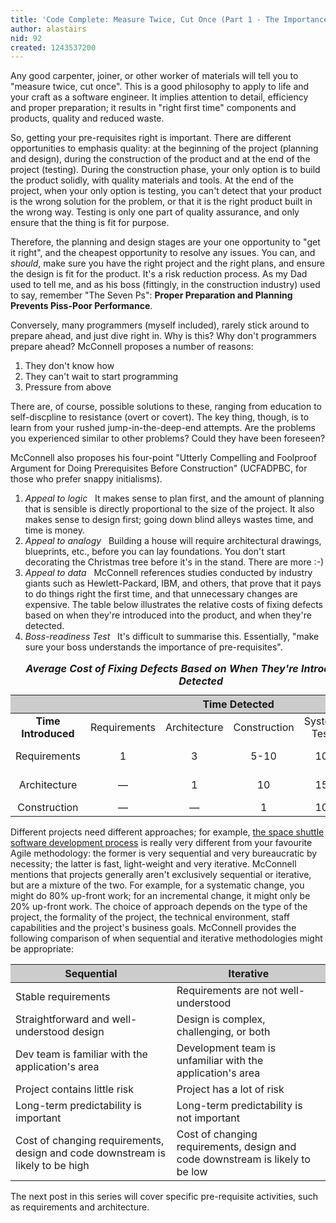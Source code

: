 ```yaml
---
title: 'Code Complete: Measure Twice, Cut Once (Part 1 - The Importance of Prerequisites)'
author: alastairs
nid: 92
created: 1243537200
---
```

Any good carpenter, joiner, or other worker of materials will tell you to "measure twice, cut once".  This is a good philosophy to apply to life and your craft as a software engineer.  It implies attention to detail, efficiency and proper preparation; it results in "right first time" components and products, quality and reduced waste.  

So, getting your pre-requisites right is important.  There are different opportunities to emphasis quality: at the beginning of the project (planning and design), during the construction of the product and at the end of the project (testing).  During the construction phase, your only option is to build the product solidly, with quality materials and tools.  At the end of the project, when your only option is testing, you can't detect that your product is the wrong solution for the problem, or that it is the right product built in the wrong way.  Testing is only one part of quality assurance, and only ensure that the thing is fit for purpose.  

Therefore, the planning and design stages are your one opportunity to "get it right", and the cheapest opportunity to resolve any issues.  You can, and <em>should</em>, make sure you have the right project and the right plans, and ensure the design is fit for the product.  It's a risk reduction process.  As my Dad used to tell me, and as his boss (fittingly, in the construction industry) used to say, remember "The Seven Ps": <strong>Proper Preparation and Planning Prevents Piss-Poor Performance</strong>.
<!--break-->
Conversely, many programmers (myself included), rarely stick around to prepare ahead, and just dive right in.  Why is this?  Why don't programmers prepare ahead?  McConnell proposes a number of reasons:
<ol>
<li>They don't know how</li>
<li>They can't wait to start programming</li>
<li>Pressure from above</li>
</ol>

There are, of course, possible solutions to these, ranging from education to self-discpline to resistance (overt or covert).  The key thing, though, is to learn from your rushed jump-in-the-deep-end attempts.  Are the problems you experienced similar to other problems?  Could they have been foreseen?

McConnell also proposes his four-point "Utterly Compelling and Foolproof Argument for Doing Prerequisites Before Construction" (UCFADPBC, for those who prefer snappy initialisms).
<ol>
  <li><em>Appeal to logic</em>&nbsp;&nbsp;&nbsp;It makes sense to plan first, and the amount of planning that is sensible is directly proportional to the size of the project.  It also makes sense to design first; going down blind alleys wastes time, and time is money.</li>
  <li><em>Appeal to analogy</em>&nbsp;&nbsp;&nbsp;Building a house will require architectural drawings, blueprints, etc., before you can lay foundations.  You don't start decorating the Christmas tree before it's in the stand.  There are more :-)</li>
  <li><em>Appeal to data</em>&nbsp;&nbsp;&nbsp;McConnell references studies conducted by industry giants such as Hewlett-Packard, IBM, and others, that prove that it pays to do things right the first time, and that unnecessary changes are expensive. The table below illustrates the relative costs of fixing defects based on when they're introduced into the product, and when they're detected.  </li>
  <li><em>Boss-readiness Test</em>&nbsp;&nbsp;&nbsp;It's difficult to summarise this.  Essentially, "make sure your boss understands the importance of pre-requisites".  </li>
</ol>

<table summary="Average Cost of Fixing Defects Based on When They're Introduced and Detected" style="width: 100%">
  <caption style="font-weight: bold; font-style: italic;">Average Cost of Fixing Defects Based on When They're Introduced and Detected</caption>
  <thead style="background-color: #ccc;">
    <tr>
      <th></th>
      <th colspan="5">Time Detected</th>
    </tr>
  </thead>
  <tbody style="text-align: center;">
    <tr>
      <td><strong>Time Introduced</strong></td>
      <td>Requirements</td>
      <td>Architecture</td>
      <td>Construction</td>
      <td>System Test</td>
      <td>Post-Release</td>
    </tr>
    <tr>
      <td>Requirements</td>
      <td>1</td>
      <td>3</td>
      <td>5-10</td>
      <td>10</td>
      <td>10-100</td>
    </tr>
    <tr>
      <td>Architecture</td>
      <td>&mdash;</td>
      <td>1</td>
      <td>10</td>
      <td>15</td>
      <td>25-100</td>
    </tr>
    <tr>
      <td>Construction</td>
      <td>&mdash;</td>
      <td>&mdash;</td>
      <td>1</td>
      <td>10</td>
      <td>10-25</td>
    </tr>
  </tbody>
</table>

Different projects need different approaches; for example, <a href="http://www.fastcompany.com/magazine/06/writestuff.html?page=0,0" title="They Write the Right Stuff | Fast Company">the space shuttle software development process</a> is really very different from your favourite Agile methodology: the former is very sequential and very bureaucratic by necessity; the latter is fast, light-weight and very iterative.  McConnell mentions that projects generally aren't exclusively sequential or iterative, but are a mixture of the two.  For example, for a systematic change, you might do 80% up-front work; for an incremental change, it might only be 20% up-front work.  The choice of approach depends on the type of the project, the formality of the project, the technical environment, staff capabilities and the project's business goals.  McConnell provides the following comparison of when sequential and iterative methodologies might be appropriate:


<table style="width: 100%">
<thead style="background-color: #ccc">
  <tr>
    <th>Sequential</th>
    <th>Iterative</th>
  </tr>
</thead>
<tbody>
  <tr>
    <td>Stable requirements</td>
    <td>Requirements are not well-understood</td>
  </tr>
  <tr>
    <td>Straightforward and well-understood design</td>
    <td>Design is complex, challenging, or both</td>
  </tr>
  <tr>
    <td>Dev team is familiar with the application's area</td>
    <td>Development team is unfamiliar with the application's area</td>
  </tr>
  <tr>
    <td>Project contains little risk</td>
    <td>Project has a lot of risk</td>
  </tr>
  <tr>
    <td>Long-term predictability is important</td>
    <td>Long-term predictability is not important</td>
  </tr>
  <tr>
    <td>Cost of changing requirements, design and code downstream is likely to be high</td>
    <td>Cost of changing requirements, design and code downstream is likely to be low</td>
  </tr>
</tbody>
</table>

The next post in this series will cover specific pre-requisite activities, such as requirements and architecture.
